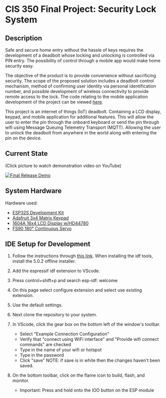 # CIS 350 Final Project: Security Lock System

## Description
Safe and secure home entry without the hassle of keys requires the development of a deadbolt whose locking and unlocking is controlled via PIN entry. The possibility of control through a mobile app would make home security easy.

The objective of the product is to provide convenience without sacrificing security. The scope of the proposed solution includes a deadbolt control mechanism, method of confirming user identity via personal identification number, and possible development of wireless connectivity to provide remote access to the lock. The code relating to the mobile application development of the project can be viewed [here](https://github.com/CIS-350/lock_app).

This project is an internet of things (IoT) deadbolt. Containing a LCD display, keypad, and mobile application for additional features. This will allow the user to enter the pin through the onboard keyboard or send the pin through wifi using Message Queuing Telemetry Transport (MQTT). Allowing the user to unlock the deadbolt from anywhere in the world along with entering the pin on the device. 


## Current State
(Click picture to watch demonstration video on YouTube)

[![Final Release Demo](https://img.youtube.com/vi/uscTtfn3diE/0.jpg)](https://www.youtube.com/watch?v=uscTtfn3diE)


## System Hardware
Hardware used:
- [ESP32S Development Kit](https://www.amazon.com/dp/B09J95SMG7?psc=1&ref=ppx_yo2ov_dt_b_product_details)
- [Adafruit 3x4 Matrix Keypad](https://www.amazon.com/dp/B00QSHPCO8?psc=1&ref=ppx_yo2ov_dt_b_product_details)
- [1604A 16x4 LCD Display w/HD44780](https://www.just4funelectronics.com/product-page/16x4-lcd-display)
- [FS90 180° Continuous Servo](https://www.just4funelectronics.com/product-page/fitech-fs90-120-degree-servo-motor)


## IDE Setup for Development
1. Follow the instructions through [this link](https://docs.espressif.com/projects/esp-idf/en/latest/esp32/get-started/windows-setup.html). When installing the idf tools, install the 5.0.2 offline installer.

2. Add the espressif idf extension to VScode.

3. Press control+shift+p and search esp-idf: welcome

4. On this page select configure extension and select use existing extension.

5. Use the default settings.

6. Next clone the repository to your system.

7. In VScode, click the gear box on the bottom left of the window's toolbar.
    - Select "Example Connection Configuration"
    - Verify that "connect using WiFi interface" and "Provide wifi connect commands" are checked 
    - Type in the name of your wifi or hotspot 
    - Type in the password 
    - Click "save" NOTE: if save is in white then the changes haven't been saved. 
  
8. On the bottom toolbar, click on the flame icon to build, flash, and monitor.
    - Important: Press and hold onto the IOO button on the ESP module 
